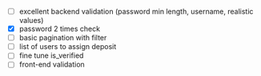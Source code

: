 - [ ] excellent backend validation (password min length, username, realistic values)
- [x] password 2 times check
- [ ] basic pagination with filter
- [ ] list of users to assign deposit
- [ ] fine tune is_verified
- [ ] front-end validation
